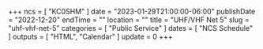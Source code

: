 +++
ncs = [ "KC0SHM" ]
date = "2023-01-29T21:00:00-06:00"
publishDate = "2022-12-20"
endTime = ""
location = ""
title = "UHF/VHF Net 5"
slug = "uhf-vhf-net-5"
categories = [ "Public Service" ]
dates = [ "NCS Schedule" ]
outputs = [ "HTML", "Calendar" ]
update = 0
+++
